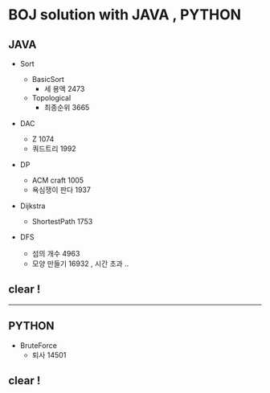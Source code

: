 # BOJ solution with JAVA , PYTHON
              
## JAVA

- Sort
   - BasicSort
       - 세 용액 2473 
   - Topological
       - 최종순위 3665
       
- DAC
   - Z 1074
   - 쿼드트리 1992
   
- DP
   - ACM craft 1005
   - 욕심쟁이 판다 1937
   
- Dijkstra
   - ShortestPath 1753

- DFS
   - 섬의 개수 4963
   - 모양 만들기 16932 , 시간 초과 .. 
   
## clear !

------------------

## PYTHON

- BruteForce
   - 퇴사 14501

## clear !
